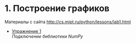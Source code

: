 # 1. Построение графиков

Материалы с сайта http://cs.mipt.ru/python/lessons/lab1.html

- [Упражнение 1](ex_01.py)  
    *Подключение библиотеки NumPy* 
